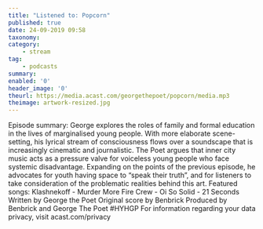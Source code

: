 ```yaml
---
title: "Listened to: Popcorn"
published: true
date: 24-09-2019 09:58
taxonomy:
category:
	- stream
tag:
	- podcasts
summary:
enabled: '0'
header_image: '0'
theurl: https://media.acast.com/georgethepoet/popcorn/media.mp3
theimage: artwork-resized.jpg
--- 
```

Episode summary: George explores the roles of family and formal education in the lives of marginalised young people. With more elaborate scene-setting, his lyrical stream of consciousness flows over a soundscape that is increasingly cinematic and journalistic. The Poet argues that inner city music acts as a pressure valve for voiceless young people who face systemic disadvantage. Expanding on the points of the previous episode, he advocates for youth having space to “speak their truth”, and for listeners to take consideration of the problematic realities behind this art. Featured songs: Klashnekoff - Murder More Fire Crew - Oi So Solid - 21 Seconds Written by George the Poet Original score by Benbrick Produced by Benbrick and George The Poet #HYHGP For information regarding your data privacy, visit acast.com/privacy
